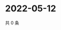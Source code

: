 # 2022-05-12

共 0 条

<!-- BEGIN WEIBO -->
<!-- 最后更新时间 Thu May 12 2022 13:23:08 GMT+0800 (China Standard Time) -->

<!-- END WEIBO -->

